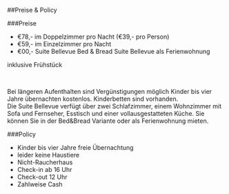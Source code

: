 ##Preise & Policy  

###Preise  

- €78,- im Doppelzimmer pro Nacht (€39,- pro Person)
- €59,- im Einzelzimmer pro Nacht
- €00,- Suite Bellevue Bed & Bread Suite Bellevue als Ferienwohnung

inklusive Frühstück  

<br>  

Bei längeren Aufenthalten sind Vergünstigungen möglich
Kinder bis vier Jahre übernachten kostenlos. Kinderbetten sind vorhanden.  
Die Suite Bellevue verfügt über zwei Schlafzimmer, einem Wohnzimmer mit Sofa und Fernseher, Esstisch und einer vollausgestatteten Küche. Sie können Sie in der Bed&Bread Variante oder als Ferienwohnung mieten.  

###Policy  

- Kinder bis vier Jahre freie Übernachtung  
- leider keine Haustiere  
- Nicht-Raucherhaus  
- Check-in ab 16 Uhr  
- Check-out 12 Uhr  
- Zahlweise Cash  



